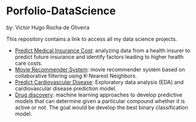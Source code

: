 # Porfolio-DataScience
by: Victor Hugo Rocha de Oliveira

This repository contains a link to access all my data science projects.

* [Predict Medical Insurance Cost](https://github.com/victor-hro/medical-insurance-prediction): analyzing data from a health insurer to predict future insurance and identify factors leading to higher health care costs.
* [Movie Recommender System](https://github.com/victor-hro/movie-recommender): movie recommender system based on collaborative filtering using K-Nearest Neighbors.
* [Predict Cardiovascular Disease](https://github.com/victor-hro/cardiovascular-disease-prediction): Exploratory data analysis (EDA) and cardiovascular disease prediction model.
* [Drug discovery](https://github.com/victor-hro/drug-discovery): machine learning approaches to develop predictive models that can determine given a particular compound whether it is active or not. The goal would be develop the best binary classification model.
